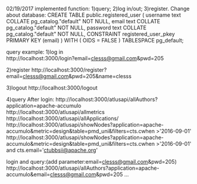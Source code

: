 02/19/2017
implemented function:
1)query;
2)log in/out;
3)register.
Change about database:
CREATE TABLE public.registered_user 
( username text COLLATE pg_catalog."default" NOT NULL, 
  email text COLLATE pg_catalog."default" NOT NULL,
  password text COLLATE pg_catalog."default" NOT NULL, 
  CONSTRAINT registered_user_pkey PRIMARY KEY (email) 
) WITH ( OIDS = FALSE ) TABLESPACE pg_default;


query example:
1)log in    
http://localhost:3000/login?email=clesss@gmail.com&pwd=205

2)register
http://localhost:3000/register?email=clesss@gmail.com&pwd=205&name=clesss

3)logout
http://localhost:3000/logout

4)query
After login:
http://localhost:3000/atlusapi/allAuthors?application=apache-accumulo  
http://localhost:3000/atlusapi/allmetrics
http://localhost:3000/atlusapi/allApplications/
http://localhost:3000/atlusapi/showNodes?application=apache-accumulo&metric=design&table=pmd_uni&filters=cts.cwhen >'2016-09-01'
http://localhost:3000/atlusapi/showNodes?application=apache-accumulo&metric=design&table=pmd_uni&filters=cts.cwhen >'2016-09-01' and cts.email='ctubbsii@apache.org'

login and query:(add parameter:email=clesss@gmail.com&pwd=205)
http://localhost:3000/atlusapi/allAuthors?application=apache-accumulo&email=clesss@gmail.com&pwd=205
...
